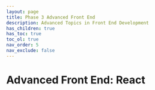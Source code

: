 ```yaml
---
layout: page
title: Phase 3 Advanced Front End
description: Advanced Topics in Front End Development
has_children: true
has_toc: true
toc_ol: true
nav_order: 5
nav_exclude: false
---
```

<!-- markdownlint-disable single-h1 -->
# Advanced Front End: React
